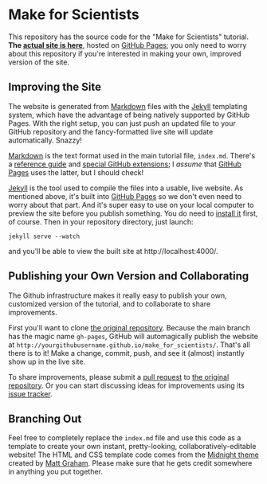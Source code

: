 Make for Scientists
===================

This repository has the source code for the "Make for Scientists" tutorial.
**The [actual site is here][livesite]**, hosted on [GitHub Pages][ghpages];
you only need to worry about this repository if you're interested in making
your own, improved version of the site.

[livesite]: http://pkgw.github.io/make_for_scientists/
[ghpages]: http://pages.github.com/

Improving the Site
------------------

The website is generated from [Markdown] files with the [Jekyll] templating
system, which have the advantage of being natively supported by GitHub Pages.
With the right setup, you can just push an updated file to your GitHub
repository and the fancy-formatted live site will update automatically.
Snazzy!

[Jekyll]: http://jekyllrb.com/
[Markdown]: https://help.github.com/articles/github-flavored-markdown

[Markdown] is the text format used in the main tutorial file, `index.md`.
There's a [reference guide][mdref] and [special GitHub extensions][gfm]; I
*assume* that [GitHub Pages][ghpages] uses the latter, but I should check!

[mdref]: http://daringfireball.net/projects/markdown/syntax
[gfm]: https://help.github.com/articles/github-flavored-markdown

[Jekyll] is the tool used to compile the files into a usable, live website. As
mentioned above, it's built into [GitHub Pages][ghpages] so we don't even need
to worry about that part. And it's super easy to use on your local computer to
preview the site before you publish something. You do need to [install
it][installjekyll] first, of course. Then in your repository directory, just
launch:

```shell
jekyll serve --watch
```

and you'll be able to view the built site at http://localhost:4000/.

[installjekyll]: http://jekyllrb.com/docs/installation/

Publishing your Own Version and Collaborating
---------------------------------------------

The Github infrastructure makes it really easy to publish your own, customized
version of the tutorial, and to collaborate to share improvements.

First you'll want to clone [the original repository][orig]. Because the main
branch has the magic name `gh-pages`, GitHub will automagically publish the
website at `http://yourgithubusername.github.io/make_for_scientists/`. That's
all there is to it! Make a change, commit, push, and see it (almost) instantly
show up in the live site.

[orig]: https://github.com/pkgw/make_for_scientists/

To share improvements, please submit a [pull request][prhelp] to [the original
repository][orig]. Or you can start discussing ideas for improvements using
its [issue tracker][origissues].

[prhelp]: https://help.github.com/articles/using-pull-requests
[origissues]: https://github.com/pkgw/make_for_scientists/issues

Branching Out
-------------

Feel free to completely replace the `index.md` file and use this code as a
template to create your own instant, pretty-looking, collaboratively-editable
website! The HTML and CSS template code comes from the [Midnight
theme][midnight] created by [Matt Graham][mattgraham]. Please make sure that
he gets credit somewhere in anything you put together.

[midnight]: https://github.com/mattgraham/Midnight
[mattgraham]: http://madebygraham.com/

